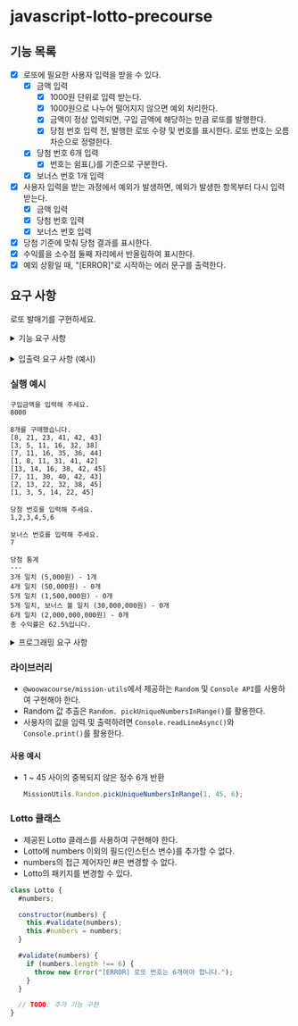 # javascript-lotto-precourse

## 기능 목록

- [x] 로또에 필요한 사용자 입력을 받을 수 있다.
  - [x] 금액 입력
    - [x] 1000원 단위로 입력 받는다.
    - [x] 1000원으로 나누어 떨어지지 않으면 예외 처리한다.
    - [x] 금액이 정상 입력되면, 구입 금액에 해당하는 만큼 로또를 발행한다.
    - [x] 당첨 번호 입력 전, 발행한 로또 수량 및 번호를 표시한다. 로또 번호는 오름차순으로 정렬한다.
  - [x] 당첨 번호 6개 입력
    - [x] 번호는 쉼표(,)를 기준으로 구분한다.
  - [x] 보너스 번호 1개 입력
- [x] 사용자 입력을 받는 과정에서 예외가 발생하면, 예외가 발생한 항목부터 다시 입력 받는다.
  - [x] 금액 입력
  - [x] 당첨 번호 입력
  - [x] 보너스 번호 입력
- [x] 당첨 기준에 맞춰 당첨 결과를 표시한다.
- [x] 수익률을 소수점 둘째 자리에서 반올림하여 표시한다.
- [x] 예외 상황일 때, "[ERROR]"로 시작하는 에러 문구를 출력한다.

## 요구 사항

로또 발매기를 구현하세요.

<details>
<summary>기능 요구 사항</summary>

### 기능

- 로또 번호의 숫자 범위는 `1~45`이다.
- 1개의 로또 발행에서 중복되지 않는 숫자 6개를 뽑는다.
- 추첨 시, 중복되지 않는 숫자 6개 + 보너스 번호 1개를 뽑는다.
- 1 ~ 5등까지 당첨될 수 있다.
- 당첨 기준과 금액은 아래와 같다.
  | 등수 | 일치 | 당첨금 |
  | -- | -- | -- |
  | 1 | 번호 6개 | 20억 |
  | 2 | 번호 5개 + 보너스 1개 | 3천만 |
  | 3 | 번호 5개 | 150만 |
  | 4 | 번호 4개 | 5만 |
  | 5 | 번호 3개 | 5천 |
- 로또 구입 금액 입력 시, 구입 금액 만큼 로또를 발행한다.
- 로또 1장은 천원이다.
- 당첨 번호와 보너스 번호를 입력받는다.
- 사용자가 구매한 로또 번호, 당첨 번호를 비교하여, 당첨 내역과 수익률을 출력하고 게임을 종료한다.
- 잘못된 값을 입력받으면, "[ERROR]"로 시작하는 메시지와 함께 `Error`를 발생시킨 뒤 해당 메시지를 출력하고 해당 지점부터 다시 입력을 받는다.

</details>

<br/>

<details>
<summary>입출력 요구 사항 (예시)</summary>

### 입력

- 로또 구입 금액을 입력 받는다. 천원 단위로 입력 받고, 천원으로 나누어 떨어지지 않는 경우 예외 처리한다.

  ```shell
  14000
  ```

- 당첨 번호를 입력 받는다. 번호는 쉼표(,)를 기준으로 구분한다.

  ```shell
  1,2,3,4,5,6
  ```

- 보너스 번호를 입력 받는다.

  ```shell
  7
  ```

### 출력

- 발행한 로또 수량 및 번호를 출력한다. 로또 번호는 오름차순 정렬하여 표시한다.

  ```shell
  5개를 구매했습니다.
  [8, 21, 23, 41, 42, 43]
  [3, 5, 11, 16, 32, 38]
  [7, 11, 16, 35, 36, 44]
  [1, 8, 11, 31, 41, 42]
  [1, 3, 5, 14, 22, 45]
  ```

- 당첨 내역을 출력한다.

  ```shell
  3개 일치 (5,000원) - 1개
  4개 일치 (50,000원) - 0개
  5개 일치 (1,500,000원) - 0개
  5개 일치, 보너스 볼 일치 (30,000,000원) - 0개
  6개 일치 (2,000,000,000원) - 0개
  ```

- 수익률은 소수점 둘째 자리에서 반올림한다.

  ```shell
  총 수익률은 62.5%입니다.
  ```

- 예외 상황 시, "[ERROR]"로 시작하는 에러 문구를 출력한다.

  ```shell
  [ERROR] 로또 번호는 1부터 45 사이의 숫자여야 합니다.
  ```

</details>

### 실행 예시

```shell
구입금액을 입력해 주세요.
8000

8개를 구매했습니다.
[8, 21, 23, 41, 42, 43]
[3, 5, 11, 16, 32, 38]
[7, 11, 16, 35, 36, 44]
[1, 8, 11, 31, 41, 42]
[13, 14, 16, 38, 42, 45]
[7, 11, 30, 40, 42, 43]
[2, 13, 22, 32, 38, 45]
[1, 3, 5, 14, 22, 45]

당첨 번호를 입력해 주세요.
1,2,3,4,5,6

보너스 번호를 입력해 주세요.
7

당첨 통계
---
3개 일치 (5,000원) - 1개
4개 일치 (50,000원) - 0개
5개 일치 (1,500,000원) - 0개
5개 일치, 보너스 볼 일치 (30,000,000원) - 0개
6개 일치 (2,000,000,000원) - 0개
총 수익률은 62.5%입니다.
```

<details>
<summary>프로그래밍 요구 사항</summary>

### 프로그래밍 요구 사항 1

- Node.js 20.17.0 버전에서 실행 가능해야 한다.
- 프로그램 실행의 시작점은 App.js의 run()이다.
- package.json 파일은 변경할 수 없으며, 제공된 라이브러리와 스타일 라이브러리 이외의 외부 라이브러리는 사용하지 않는다.
- 프로그램 종료 시 process.exit()를 호출하지 않는다.
- 프로그래밍 요구 사항에서 달리 명시하지 않는 한 파일, 패키지 등의 이름을 바꾸거나 이동하지 않는다.
- 자바스크립트 코드 컨벤션을 지키면서 프로그래밍한다.
  - 기본적으로 JavaScript Style Guide를 원칙으로 한다.

### 프로그래밍 요구 사항 2

- indent(인덴트, 들여쓰기) depth를 3이 넘지 않도록 구현한다. 2까지만 허용한다.
  - 예를 들어 while문 안에 if문이 있으면 들여쓰기는 2이다.
  - 힌트: indent(인덴트, 들여쓰기) depth를 줄이는 좋은 방법은 함수(또는 메서드)를 분리하면 된다.
- 3항 연산자를 쓰지 않는다.
- 함수(또는 메서드)가 한 가지 일만 하도록 최대한 작게 만들어라.
- Jest를 이용하여 정리한 기능 목록이 정상적으로 작동하는지 테스트 코드로 확인한다.

### 프로그래밍 요구 사항 3

- 함수(또는 메서드)의 길이가 15라인을 넘어가지 않도록 구현한다.
  - 함수(또는 메서드)가 한 가지 일만 잘 하도록 구현한다.
- else를 지양한다.
  - 때로는 if/else, when문을 사용하는 것이 더 깔끔해 보일 수 있다. 어느 경우에 쓰는 것이 적절할지 스스로 고민해 본다.
  - 힌트: if 조건절에서 값을 return하는 방식으로 구현하면 else를 사용하지 않아도 된다.
- 구현한 기능에 대한 단위 테스트를 작성한다. 단, UI(System.out, System.in, Scanner) 로직은 제외한다.
  - 단위 테스트 작성이 익숙하지 않다면 `LottoTest`를 참고하여 학습한 후 테스트를 작성한다.

</details>

### 라이브러리

- `@woowacourse/mission-utils`에서 제공하는 `Random` 및 `Console API`를 사용하여 구현해야 한다.
- Random 값 추출은 `Random. pickUniqueNumbersInRange()`를 활용한다.
- 사용자의 값을 입력 및 출력하려면 `Console.readLineAsync()`와 `Console.print()`를 활용한다.

#### 사용 예시

- 1 ~ 45 사이의 중복되지 않은 정수 6개 반환
  ```js
  MissionUtils.Random.pickUniqueNumbersInRange(1, 45, 6);
  ```

### Lotto 클래스

- 제공된 Lotto 클래스를 사용하여 구현해야 한다.
- Lotto에 numbers 이외의 필드(인스턴스 변수)를 추가할 수 없다.
- numbers의 접근 제어자인 #은 변경할 수 없다.
- Lotto의 패키지를 변경할 수 있다.

```js
class Lotto {
  #numbers;

  constructor(numbers) {
    this.#validate(numbers);
    this.#numbers = numbers;
  }

  #validate(numbers) {
    if (numbers.length !== 6) {
      throw new Error("[ERROR] 로또 번호는 6개여야 합니다.");
    }
  }

  // TODO: 추가 기능 구현
}
```
